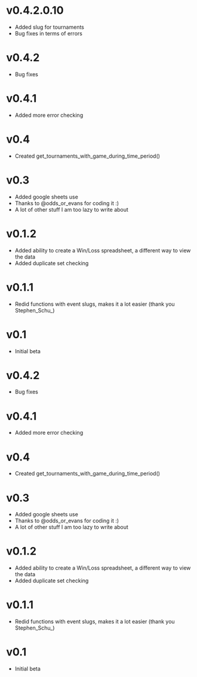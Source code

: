 # **v0.4.2.0.10**

- Added slug for tournaments
- Bug fixes in terms of errors

# **v0.4.2**

- Bug fixes

# **v0.4.1**

- Added more error checking

# **v0.4**

- Created get_tournaments_with_game_during_time_period()

# **v0.3**

- Added google sheets use
- Thanks to @odds_or_evans for coding it :)
- A lot of other stuff I am too lazy to write about

# **v0.1.2**

- Added ability to create a Win/Loss spreadsheet, a different way to view the data
- Added duplicate set checking

# **v0.1.1**

- Redid functions with event slugs, makes it a lot easier (thank you Stephen_Schu_)

# **v0.1**

- Initial beta

# **v0.4.2**

- Bug fixes

# **v0.4.1**

- Added more error checking

# **v0.4**

- Created get_tournaments_with_game_during_time_period()

# **v0.3**

- Added google sheets use
- Thanks to @odds_or_evans for coding it :)
- A lot of other stuff I am too lazy to write about

# **v0.1.2**

- Added ability to create a Win/Loss spreadsheet, a different way to view the data
- Added duplicate set checking

# **v0.1.1**

- Redid functions with event slugs, makes it a lot easier (thank you Stephen_Schu_)

# **v0.1**

- Initial beta
